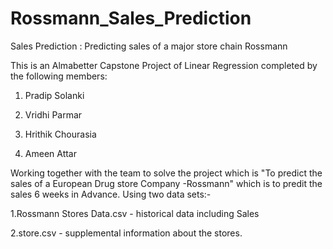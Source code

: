 # Rossmann_Sales_Prediction
Sales Prediction : Predicting sales of a major store chain Rossmann

This is an Almabetter Capstone Project of Linear Regression completed by the following members:

1. Pradip Solanki
 
2. Vridhi Parmar

3. Hrithik Chourasia

4. Ameen Attar

Working together with the team to solve the project which is "To predict the sales of a European Drug store Company -Rossmann" which is to predit the sales 6 weeks in Advance. Using two data sets:-

1.Rossmann Stores Data.csv - historical data including Sales

2.store.csv - supplemental information about the stores.
